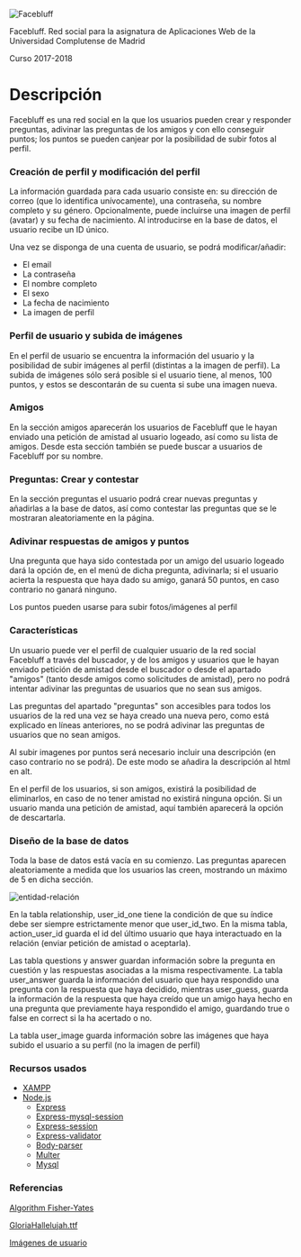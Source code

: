 ![](https://github.com/mperez01/Facebluff/blob/master/public/img/Logo.png "Facebluff")

Facebluff. Red social para la asignatura de Aplicaciones Web de la Universidad Complutense de Madrid

Curso 2017-2018

# Descripción

Facebluff es una red social en la que los usuarios pueden crear y responder preguntas, adivinar las preguntas de los amigos y con ello conseguir puntos; los puntos se pueden canjear por la posibilidad de subir fotos al perfil.

### Creación de perfil y modificación del perfil
La información guardada para cada usuario consiste en: su dirección de correo (que lo identifica unívocamente), una contraseña, su nombre completo y su género. Opcionalmente, puede incluirse una imagen de perfil (avatar) y su fecha de nacimiento. Al introducirse en la base de datos, el usuario recibe un ID único.

Una vez se disponga de una cuenta de usuario, se podrá modificar/añadir:
* El email
* La contraseña
* El nombre completo
* El sexo
* La fecha de nacimiento
* La imagen de perfil

### Perfil de usuario y subida de imágenes
En el perfil de usuario se encuentra la información del usuario y la posibilidad de subir imágenes al perfil (distintas a la imagen de perfil). La subida de imágenes sólo será posible si el usuario tiene, al menos, 100 puntos, y estos se descontarán de su cuenta si sube una imagen nueva.

### Amigos
En la sección amigos aparecerán los usuarios de Facebluff que le hayan enviado una petición de amistad al usuario logeado, así como su lista de amigos. Desde esta sección también se puede buscar a usuarios de Facebluff por su nombre.

### Preguntas: Crear y contestar
En la sección preguntas el usuario podrá crear nuevas preguntas y añadirlas a la base de datos, así como contestar las preguntas que se le mostraran aleatoriamente en la página.

### Adivinar respuestas de amigos y puntos
Una pregunta que haya sido contestada por un amigo del usuario logeado dará la opción de, en el menú de dicha pregunta, adivinarla; si el usuario acierta la respuesta que haya dado su amigo, ganará 50 puntos, en caso contrario no ganará ninguno.

Los puntos pueden usarse para subir fotos/imágenes al perfil

### Características
Un usuario puede ver el perfil de cualquier usuario de la red social Facebluff a través del buscador, y de los amigos y usuarios que le hayan enviado petición de amistad desde el buscador o desde el apartado "amigos" (tanto desde amigos como solicitudes de amistad), pero no podrá intentar adivinar las preguntas de usuarios que no sean sus amigos.

Las preguntas del apartado "preguntas" son accesibles para todos los usuarios de la red una vez se haya creado una nueva pero, como está explicado en líneas anteriores, no se podrá adivinar las preguntas de usuarios que no sean amigos.

Al subir imagenes por puntos será necesario incluir una descripción (en caso contrario no se podrá). De este modo se añadira la descripción al html en alt.

En el perfil de los usuarios, si son amigos, existirá la posibilidad de eliminarlos, en caso de no tener amistad no existirá ninguna opción. Si un usuario manda una petición de amistad, aquí también aparecerá la opción de descartarla.

### Diseño de la base de datos
Toda la base de datos está vacía en su comienzo. Las preguntas aparecen aleatoriamente a medida que los usuarios las creen, mostrando un máximo de 5 en dicha sección.

![](https://i.imgur.com/05xVTs1.png "entidad-relación")

En la tabla relationship, user_id_one tiene la condición de que su índice debe ser siempre estrictamente menor que user_id_two.
En la misma tabla, action_user_id guarda el id del último usuario que haya interactuado en la relación (enviar petición de amistad o aceptarla).

Las tabla questions y answer guardan información sobre la pregunta en cuestión y las respuestas asociadas a la misma respectivamente. La tabla user_answer guarda la información del usuario que haya respondido una pregunta con la respuesta que haya decidido, mientras user_guess, guarda la información de la respuesta que haya creído que un amigo haya hecho en una pregunta que previamente haya respondido el amigo, guardando true o false en correct si la ha acertado o no.

La tabla user_image guarda información sobre las imágenes que haya subido el usuario a su perfil (no la imagen de perfil)

### Recursos usados
 * [XAMPP](https://www.apachefriends.org/es/index.html)
 * [Node.js](https://nodejs.org/es/)
   * [Express](http://expressjs.com/es/)
   * [Express-mysql-session](https://www.npmjs.com/package/express-mysql-session)
   * [Express-session](https://github.com/expressjs/session)
   * [Express-validator](https://github.com/ctavan/express-validator)
   * [Body-parser](https://github.com/expressjs/body-parser)
   * [Multer](https://github.com/expressjs/multer)
   * [Mysql](https://github.com/mysqljs/mysql)

### Referencias
[Algorithm Fisher-Yates](https://github.com/Daplie/knuth-shuffle)

[GloriaHallelujah.ttf](http://www.kimberlygeswein.com/)

[Imágenes de usuario](https://hopstarter.deviantart.com/art/Halloween-Avatars-643096849)
